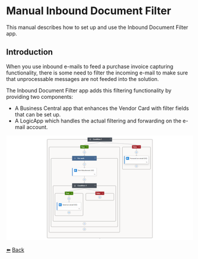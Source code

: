 # Manual Inbound Document Filter
This manual describes how to set up and use the Inbound Document Filter app.

## Introduction
When you use inbound e-mails to feed a purchase invoice capturing functionality, there is some need to filter the incoming e-mail to make sure that unprocessable messages are not feeded into the solution.

The Inbound Document Filter app adds this filtering functionality by providing two components:
*   A Business Central app that enhances the Vendor Card with filter fields that can be set up.
*   A LogicApp which handles the actual filtering and forwarding on the e-mail account.

![LogicApp](../images/introduction/logicapp.png)

[:arrow_left:](../README.md) [Back](../README.md)